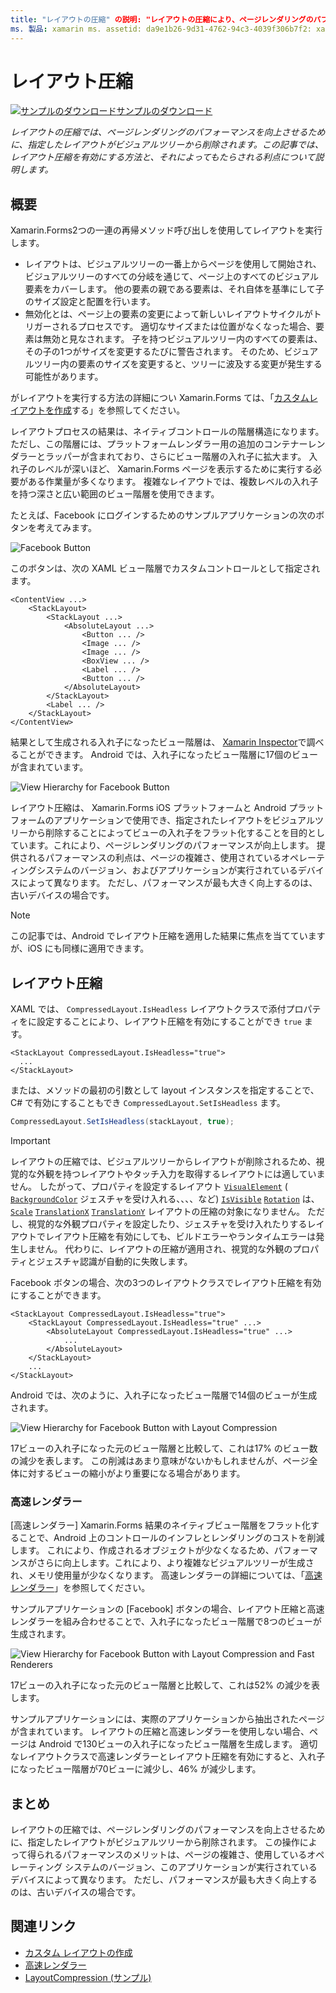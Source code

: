 ```yaml
---
title: "レイアウトの圧縮" の説明: "レイアウトの圧縮により、ページレンダリングのパフォーマンスを向上させるために、指定したレイアウトがビジュアルツリーから削除されます。 この記事では、レイアウト圧縮を有効にする方法と、それによってもたらされる利点について説明します。 "
ms. 製品: xamarin ms. assetid: da9e1b26-9d31-4762-94c3-4039f306b7f2: xamarin-forms author: davidbritch ms. author: dabritch ms. date: 12/13/2017 no loc: [ Xamarin.Forms , Xamarin.Essentials ]
---
```


# <a name="layout-compression"></a>レイアウト圧縮

[![サンプルのダウンロード](~/media/shared/download.png)サンプルのダウンロード](https://docs.microsoft.com/samples/xamarin/xamarin-forms-samples/userinterface-layoutcompression)

_レイアウトの圧縮では、ページレンダリングのパフォーマンスを向上させるために、指定したレイアウトがビジュアルツリーから削除されます。この記事では、レイアウト圧縮を有効にする方法と、それによってもたらされる利点について説明します。_

## <a name="overview"></a>概要

Xamarin.Forms2つの一連の再帰メソッド呼び出しを使用してレイアウトを実行します。

- レイアウトは、ビジュアルツリーの一番上からページを使用して開始され、ビジュアルツリーのすべての分岐を通じて、ページ上のすべてのビジュアル要素をカバーします。 他の要素の親である要素は、それ自体を基準にして子のサイズ設定と配置を行います。
- 無効化とは、ページ上の要素の変更によって新しいレイアウトサイクルがトリガーされるプロセスです。 適切なサイズまたは位置がなくなった場合、要素は無効と見なされます。 子を持つビジュアルツリー内のすべての要素は、その子の1つがサイズを変更するたびに警告されます。 そのため、ビジュアルツリー内の要素のサイズを変更すると、ツリーに波及する変更が発生する可能性があります。

がレイアウトを実行する方法の詳細につい Xamarin.Forms ては、「[カスタムレイアウトを作成](~/xamarin-forms/user-interface/layouts/custom.md)する」を参照してください。

レイアウトプロセスの結果は、ネイティブコントロールの階層構造になります。 ただし、この階層には、プラットフォームレンダラー用の追加のコンテナーレンダラーとラッパーが含まれており、さらにビュー階層の入れ子に拡大ます。 入れ子のレベルが深いほど、 Xamarin.Forms ページを表示するために実行する必要がある作業量が多くなります。 複雑なレイアウトでは、複数レベルの入れ子を持つ深さと広い範囲のビュー階層を使用できます。

たとえば、Facebook にログインするためのサンプルアプリケーションの次のボタンを考えてみます。

![](layout-compression-images/facebook-button.png "Facebook Button")

このボタンは、次の XAML ビュー階層でカスタムコントロールとして指定されます。

```xaml
<ContentView ...>
    <StackLayout>
        <StackLayout ...>
            <AbsoluteLayout ...>
                <Button ... />    
                <Image ... />
                <Image ... />
                <BoxView ... />
                <Label ... />
                <Button ... />
            </AbsoluteLayout>
        </StackLayout>
        <Label ... />
    </StackLayout>    
</ContentView>
```

結果として生成される入れ子になったビュー階層は、 [Xamarin Inspector](~/tools/inspector/index.md)で調べることができます。 Android では、入れ子になったビュー階層に17個のビューが含まれています。

![](layout-compression-images/no-compression.png "View Hierarchy for Facebook Button")

レイアウト圧縮は、 Xamarin.Forms iOS プラットフォームと Android プラットフォームのアプリケーションで使用でき、指定されたレイアウトをビジュアルツリーから削除することによってビューの入れ子をフラット化することを目的としています。これにより、ページレンダリングのパフォーマンスが向上します。 提供されるパフォーマンスの利点は、ページの複雑さ、使用されているオペレーティングシステムのバージョン、およびアプリケーションが実行されているデバイスによって異なります。 ただし、パフォーマンスが最も大きく向上するのは、古いデバイスの場合です。

> [!NOTE]
> この記事では、Android でレイアウト圧縮を適用した結果に焦点を当てていますが、iOS にも同様に適用できます。

## <a name="layout-compression"></a>レイアウト圧縮

XAML では、 `CompressedLayout.IsHeadless` レイアウトクラスで添付プロパティをに設定することにより、レイアウト圧縮を有効にすることができ `true` ます。

```xaml
<StackLayout CompressedLayout.IsHeadless="true">
  ...
</StackLayout>   
```

または、メソッドの最初の引数として layout インスタンスを指定することで、C# で有効にすることもでき `CompressedLayout.SetIsHeadless` ます。

```csharp
CompressedLayout.SetIsHeadless(stackLayout, true);
```

> [!IMPORTANT]
> レイアウトの圧縮では、ビジュアルツリーからレイアウトが削除されるため、視覚的な外観を持つレイアウトやタッチ入力を取得するレイアウトには適していません。 したがって、プロパティを設定するレイアウト [`VisualElement`](xref:Xamarin.Forms.VisualElement) ( [`BackgroundColor`](xref:Xamarin.Forms.VisualElement.BackgroundColor) ジェスチャを受け入れる、、、、など) [`IsVisible`](xref:Xamarin.Forms.VisualElement.IsVisible) [`Rotation`](xref:Xamarin.Forms.VisualElement.Rotation) は、 [`Scale`](xref:Xamarin.Forms.VisualElement.Scale) [`TranslationX`](xref:Xamarin.Forms.VisualElement.TranslationX) [`TranslationY`](xref:Xamarin.Forms.VisualElement.TranslationY) レイアウトの圧縮の対象になりません。 ただし、視覚的な外観プロパティを設定したり、ジェスチャを受け入れたりするレイアウトでレイアウト圧縮を有効にしても、ビルドエラーやランタイムエラーは発生しません。 代わりに、レイアウトの圧縮が適用され、視覚的な外観のプロパティとジェスチャ認識が自動的に失敗します。

Facebook ボタンの場合、次の3つのレイアウトクラスでレイアウト圧縮を有効にすることができます。

```xaml
<StackLayout CompressedLayout.IsHeadless="true">
    <StackLayout CompressedLayout.IsHeadless="true" ...>
        <AbsoluteLayout CompressedLayout.IsHeadless="true" ...>
            ...
        </AbsoluteLayout>
    </StackLayout>
    ...
</StackLayout>  
```

Android では、次のように、入れ子になったビュー階層で14個のビューが生成されます。

![](layout-compression-images/layout-compression.png "View Hierarchy for Facebook Button with Layout Compression")

17ビューの入れ子になった元のビュー階層と比較して、これは17% のビュー数の減少を表します。 この削減はあまり意味がないかもしれませんが、ページ全体に対するビューの縮小がより重要になる場合があります。

### <a name="fast-renderers"></a>高速レンダラー

[高速レンダラー] Xamarin.Forms 結果のネイティブビュー階層をフラット化することで、Android 上のコントロールのインフレとレンダリングのコストを削減します。 これにより、作成されるオブジェクトが少なくなるため、パフォーマンスがさらに向上します。これにより、より複雑なビジュアルツリーが生成され、メモリ使用量が少なくなります。 高速レンダラーの詳細については、「[高速レンダラー](~/xamarin-forms/internals/fast-renderers.md)」を参照してください。

サンプルアプリケーションの [Facebook] ボタンの場合、レイアウト圧縮と高速レンダラーを組み合わせることで、入れ子になったビュー階層で8つのビューが生成されます。

![](layout-compression-images/layout-compression-with-fast-renderers.png "View Hierarchy for Facebook Button with Layout Compression and Fast Renderers")

17ビューの入れ子になった元のビュー階層と比較して、これは52% の減少を表します。

サンプルアプリケーションには、実際のアプリケーションから抽出されたページが含まれています。 レイアウトの圧縮と高速レンダラーを使用しない場合、ページは Android で130ビューの入れ子になったビュー階層を生成します。 適切なレイアウトクラスで高速レンダラーとレイアウト圧縮を有効にすると、入れ子になったビュー階層が70ビューに減少し、46% が減少します。

## <a name="summary"></a>まとめ

レイアウトの圧縮では、ページレンダリングのパフォーマンスを向上させるために、指定したレイアウトがビジュアルツリーから削除されます。 この操作によって得られるパフォーマンスのメリットは、ページの複雑さ、使用しているオペレーティング システムのバージョン、このアプリケーションが実行されているデバイスによって異なります。 ただし、パフォーマンスが最も大きく向上するのは、古いデバイスの場合です。

## <a name="related-links"></a>関連リンク

- [カスタム レイアウトの作成](~/xamarin-forms/user-interface/layouts/custom.md)
- [高速レンダラー](~/xamarin-forms/internals/fast-renderers.md)
- [LayoutCompression (サンプル)](https://docs.microsoft.com/samples/xamarin/xamarin-forms-samples/userinterface-layoutcompression)

